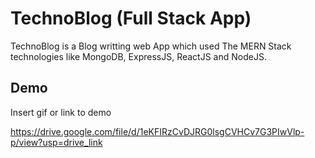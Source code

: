 
# TechnoBlog (Full Stack App)

TechnoBlog is a Blog writting web App which used The MERN Stack technologies like MongoDB, ExpressJS, ReactJS and NodeJS.




## Demo

Insert gif or link to demo

https://drive.google.com/file/d/1eKFIRzCvDJRG0lsgCVHCv7G3PIwVlp-p/view?usp=drive_link
